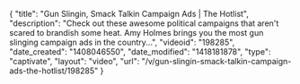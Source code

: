 {
    "title": "Gun Slingin, Smack Talkin Campaign Ads | The Hotlist",
    "description": "Check out these awesome political campaigns that aren't scared to brandish some heat. Amy Holmes brings you the most gun slinging campaign ads in the country...",
    "videoid": "198285",
    "date_created": "1408046550",
    "date_modified": "1418181878",
    "type": "captivate",
    "layout": "video",
    "url": "\/v\/gun-slingin-smack-talkin-campaign-ads-the-hotlist\/198285"
}